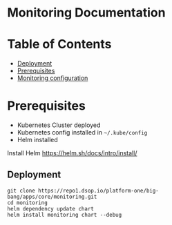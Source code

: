 # Monitoring Documentation
 
# Table of Contents
- [Deployment](#deploy-monitoring)
- [Prerequisites](#pre-requisites)
- [Monitoring configuration](docs/README.md)


# Prerequisites
* Kubernetes Cluster deployed
* Kubernetes config installed in `~/.kube/config`
* Helm installed

Install Helm
https://helm.sh/docs/intro/install/

## Deployment
```
git clone https://repo1.dsop.io/platform-one/big-bang/apps/core/monitoring.git
cd monitoring
helm dependency update chart
helm install monitoring chart --debug
```